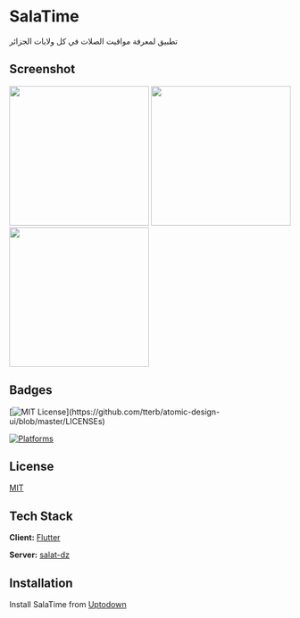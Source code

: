# SalaTime

تطبيق لمعرفة مواقيت الصلات في كل ولايات الجزائر

## Screenshot

<img src="https://i.postimg.cc/Sx0X6thn/img1.png" width="250">      <img src="https://i.postimg.cc/cHKgMqr8/img2.png" width="250">       <img src="https://i.postimg.cc/jdT2CnQf/img3.png" width="250">

## Badges


[![MIT License](https://img.shields.io/apm/l/atomic-design-ui.svg?)](https://github.com/tterb/atomic-design-ui/blob/master/LICENSEs)

[![Platforms](https://img.shields.io/badge/Platforms-Android%20IOS%20WEB-blue)](https://hammiddi.me/)
## License

[MIT](https://choosealicense.com/licenses/mit/)

  
## Tech Stack

**Client:** [Flutter](https://github.com/flutter/flutter)

**Server:** [salat-dz](https://github.com/mohammedi-haroune/salat-dz)
  
## Installation 

Install SalaTime from [Uptodown](https://salatime.hammiddi.me/)
